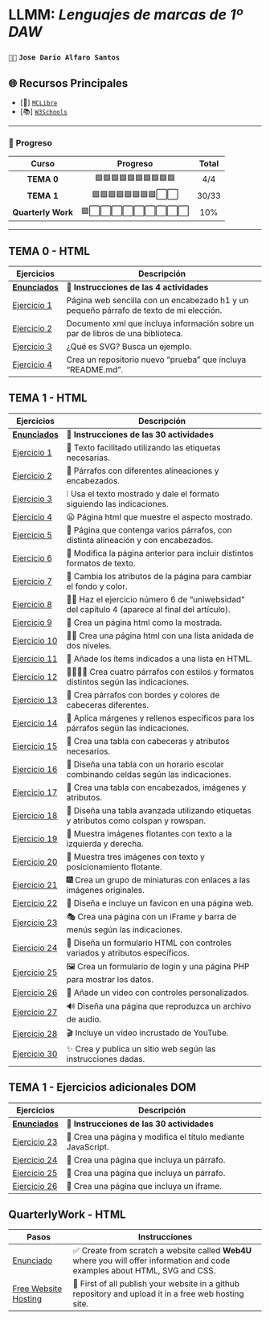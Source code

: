 # LLMM: *Lenguajes de marcas de 1º DAW*
### `🐱‍💻` **`Jose Darío Alfaro Santos`** 

## 🌐 **Recursos Principales**  
- [📘] [`MCLibre`](https://www.mclibre.org/consultar/htmlcss/)  
- [📚] [`W3Schools`](https://www.w3schools.com/)  

---

### 📝 **Progreso**

|        Curso          |         Progreso         | Total |
|:---------------------:|:------------------------:|:-----:|
|       **TEMA 0**      | 🟩🟩🟩🟩🟩🟩🟩🟩🟩🟩 |  4/4  |
|       **TEMA 1**      | 🟩🟩🟩🟩🟩🟩🟩🟩⬜⬜ | 30/33 |
|   **Quarterly Work**  | 🟩⬜⬜⬜⬜⬜⬜⬜⬜⬜ |  10%  |

---

## TEMA 0 - HTML
Ejercicios | Descripción
-----------|------------
[**Enunciados**](https://docs.google.com/document/d/1N-ePfly6uEPFOjIdiWBunZ2Ep3rY-c9tqu_On1L-7LY/edit?tab=t.0)  | 📖 **Instrucciones de las 4 actividades**
[Ejercicio 1](tema0/pagina.html)|Página web sencilla con un encabezado h1 y un pequeño párrafo de texto de mi elección.
[Ejercicio 2](tema0/menu.xml)|Documento xml que incluya información sobre un par de libros de una biblioteca.
[Ejercicio 3](tema0/ejercicio3)|¿Qué es SVG? Busca un ejemplo.
[Ejercicio 4](https://github.com/jalfsan3108/prueba.git) |Crea un repositorio nuevo “prueba” que incluya “README.md”.

## TEMA 1 - HTML
Ejercicios | Descripción
-----------|------------
[**Enunciados**](https://docs.google.com/document/d/1WRdNTHe1et5iHGRsCnMGeRJQBxInAxvtCLdPFBtZoYM/edit?tab=t.0)  | 📖 **Instrucciones de las 30 actividades**
[Ejercicio 1](tema1/ejercicio1.html)|📝 Texto facilitado utilizando las etiquetas necesarias.                       
[Ejercicio 2](tema1/ejercicio2.html)|📜 Párrafos con diferentes alineaciones y encabezados.
[Ejercicio 3](tema1/ejercicio3.html) |❕ Usa el texto mostrado y dale el formato siguiendo las indicaciones.
[Ejercicio 4](tema1/ejercicio4.html) |😦 Página html que muestre el aspecto mostrado.
[Ejercicio 5](tema1/ejercicio5.html) |🔨 Página que contenga varios párrafos, con distinta alineación y con encabezados.
[Ejercicio 6](tema1/ejercicio6.html) |🚧 Modifica la página anterior para incluir distintos formatos de texto.
[Ejercicio 7](tema1/ejercicio7.html) |🌈 Cambia los atributos de la página para cambiar el fondo y color.
[Ejercicio 8](tema1/ejercicio8.html) |👨‍🎓 Haz el ejercicio número 6 de “uniwebsidad” del capítulo 4 (aparece al final del artículo).
[Ejercicio 9](tema1/ejercicio9.html)   |💌 Crea un página html como la mostrada.
[Ejercicio 10](tema1/ejercicio10.html) |🐱‍🏍 Crea una página html con una lista anidada de dos niveles.  
[Ejercicio 11](tema1/ejercicio11.html) |🛒 Añade los ítems indicados a una lista en HTML.  
[Ejercicio 12](tema1/ejercicio12.html) |👨‍👨‍👧‍👦 Crea cuatro párrafos con estilos y formatos distintos según las indicaciones.  
[Ejercicio 13](tema1/ejercicio13.html) |🎫 Crea párrafos con bordes y colores de cabeceras diferentes.  
[Ejercicio 14](tema1/ejercicio14.html) |🧵 Aplica márgenes y rellenos específicos para los párrafos según las indicaciones.  
[Ejercicio 15](tema1/ejercicio15.html) |🍫 Crea una tabla con cabeceras y atributos necesarios.  
[Ejercicio 16](tema1/ejercicio16.html) |🏫 Diseña una tabla con un horario escolar combinando celdas según las indicaciones.  
[Ejercicio 17](tema1/ejercicio17.html) |🎨 Crea una tabla con encabezados, imágenes y atributos.  
[Ejercicio 18](tema1/ejercicio18.html) |🎐 Diseña una tabla avanzada utilizando etiquetas y atributos como colspan y rowspan.  
[Ejercicio 19](tema1/ejercicio19.html) |🎈 Muestra imágenes flotantes con texto a la izquierda y derecha.  
[Ejercicio 20](tema1/ejercicio20.html) |🎠 Muestra tres imágenes con texto y posicionamiento flotante.  
[Ejercicio 21](tema1/ejercicio21.html) |🎆 Crea un grupo de miniaturas con enlaces a las imágenes originales.  
[Ejercicio 22](tema1/ejercicio22.html) |🎎 Diseña e incluye un favicon en una página web.  
[Ejercicio 23](tema1/ejercicio23.html) |🎭 Crea una página con un iFrame y barra de menús según las indicaciones.  
[Ejercicio 24](tema1/ejercicio24.html) |🎁 Diseña un formulario HTML con controles variados y atributos específicos.  
[Ejercicio 25](tema1/ejercicio25.html) |🖼 Crea un formulario de login y una página PHP para mostrar los datos.  
[Ejercicio 26](tema1/ejercicio26.html) |🎰 Añade un video con controles personalizados.  
[Ejercicio 27](tema1/ejercicio27.html) |🔊 Diseña una página que reproduzca un archivo de audio.  
[Ejercicio 28](tema1/ejercicio28.html) |🎬 Incluye un vídeo incrustado de YouTube.  
[Ejercicio 30](tema1/ejercicio30.html) |✨ Crea y publica un sitio web según las instrucciones dadas.

## TEMA 1 - Ejercicios adicionales DOM
Ejercicios | Descripción
-----------|------------
[**Enunciados**](https://docs.google.com/document/d/1WRdNTHe1et5iHGRsCnMGeRJQBxInAxvtCLdPFBtZoYM/edit?tab=t.0)  | 📖 **Instrucciones de las 30 actividades**
[Ejercicio 23](tema1/ejerciciodom23.html)|🏰 Crea una página y modifica el título mediante JavaScript.                     
[Ejercicio 24](tema1/ejerciciodom24.html)|🦽 Crea una página que incluya un párrafo.
[Ejercicio 25](tema1/ejerciciodom25.html) |🚁 Crea una página que incluya un párrafo.
[Ejercicio 26](tema1/ejerciciodom26.html) |🚈 Crea una página que incluya un iframe.

## QuarterlyWork - HTML
Pasos | Instrucciones
----------|-------------
[Enunciado](https://docs.google.com/document/d/195xAKsWE7OtO02Cr3YGRjn8qBjdKhDQ8aimYVjqdh6M/edit?tab=t.0) |✅ Create from scratch a website called **Web4U** where you will offer information and code examples about HTML, SVG and CSS.
[Free Website Hosting](https://www.infinityfree.com/#google_vignette) |📍 First of all publish your website in a github repository and upload it in a free web hosting site.
